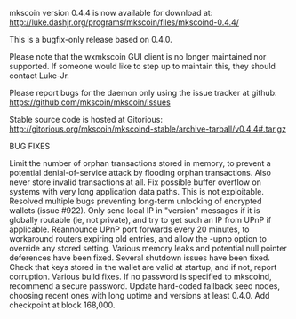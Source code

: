 mkscoin version 0.4.4 is now available for download at:
http://luke.dashjr.org/programs/mkscoin/files/mkscoind-0.4.4/

This is a bugfix-only release based on 0.4.0.

Please note that the wxmkscoin GUI client is no longer maintained nor supported. If someone would like to step up to maintain this, they should contact Luke-Jr.

Please report bugs for the daemon only using the issue tracker at github:
https://github.com/mkscoin/mkscoin/issues

Stable source code is hosted at Gitorious:
http://gitorious.org/mkscoin/mkscoind-stable/archive-tarball/v0.4.4#.tar.gz

BUG FIXES

Limit the number of orphan transactions stored in memory, to prevent a potential denial-of-service attack by flooding orphan transactions. Also never store invalid transactions at all.
Fix possible buffer overflow on systems with very long application data paths. This is not exploitable.
Resolved multiple bugs preventing long-term unlocking of encrypted wallets (issue #922).
Only send local IP in "version" messages if it is globally routable (ie, not private), and try to get such an IP from UPnP if applicable.
Reannounce UPnP port forwards every 20 minutes, to workaround routers expiring old entries, and allow the -upnp option to override any stored setting.
Various memory leaks and potential null pointer deferences have been
fixed.
Several shutdown issues have been fixed.
Check that keys stored in the wallet are valid at startup, and if not,
report corruption.
Various build fixes.
If no password is specified to mkscoind, recommend a secure password.
Update hard-coded fallback seed nodes, choosing recent ones with long uptime and versions at least 0.4.0.
Add checkpoint at block 168,000.

